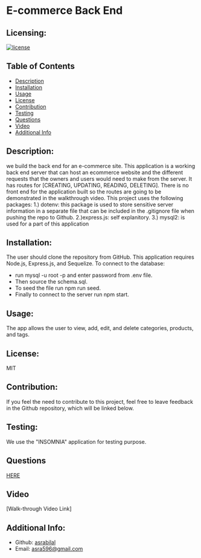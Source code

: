 # E-commerce Back End
  ## Licensing:
  [![license](https://img.shields.io/badge/license-MIT-blue)](https://shields.io)
  ## Table of Contents 
  - [Description](#description)
  - [Installation](#installation)
  - [Usage](#usage)
  - [License](#License)
  - [Contribution](#contribution)
  - [Testing](#testing)
  - [Questions](#questions)
  - [Video](#Walk-throughVideoLink)
  - [Additional Info](#additional-info)
 
  ## Description:
  we  build the back end for an e-commerce site. This application is a working back end server that can host an ecommerce website and the different requests that the owners and users would need to make from the server. It has routes for [CREATING, UPDATING, READING, DELETING]. There is no front end for the application built so the routes are going to be demonstrated in the walkthrough video. This project uses the following packages: 1.) dotenv: this package is used to store sensitive server information in a separate file that can be included in the .gitignore file when pushing the repo to Github. 2.)express.js: self explanitory. 3.) mysql2: is used for a part of this application
  ## Installation:
  The user should clone the repository from GitHub.
  This application requires Node.js, Express.js, and Sequelize.
  To connect to the database:

   - run mysql -u root -p and enter password from .env file.
   - Then source the schema.sql.
   - To seed the file run npm run seed.
   - Finally to connect to the server run npm start.
  ## Usage:
  The app allows the user to view, add, edit, and delete categories, products, and tags.
  ## License:
  MIT
  ## Contribution:
  If you feel the need to contribute to this project, feel free to leave feedback in the Github repository, which will be linked below.
  ## Testing:
  We use the "INSOMNIA" application for testing purpose.
  ## Questions
  [HERE](https://github.com/asrabilal)
  
  ## Video
[Walk-through Video Link]
   
  
  ## Additional Info:
  - Github: [asrabilal](https://github.com/asrabilal)
  - Email: asra596@gmail.com 
